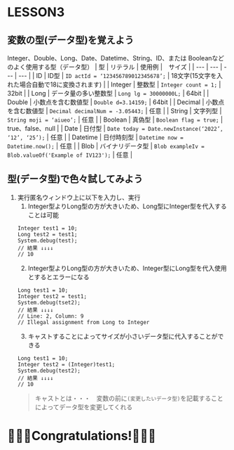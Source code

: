 # LESSON3
## 変数の型(データ型)を覚えよう

Integer、Double、Long、Date、Datetime、String、ID、または Booleanなどのよく使用する型（データ型）
| 型 | リテラル | 使用例 |　サイズ | 
| --- | --- | --- | --- |
| ID | ID型 | ```ID actId = ‘123456789012345678’;``` | 18文字(15文字を入れた場合自動で18に変換されます) |
| Integer | 整数型 | ```Integer count = 1;``` | 32bit | 
| Long | データ量の多い整数型 | ```Long lg = 30000000L;``` | 64bit |
| Double | 小数点を含む数値型 | ```Double d=3.14159;``` | 64bit |
| Decimal | 小数点を含む数値型 | ```Decimal decimalNum = -3.05443;``` | 任意 |
| String | 文字列型 | ```String moji = ‘aiueo’;``` | 任意 |
| Boolean | 真偽型 | ```Boolean flag = true;``` | true、false、null |
| Date | 日付型 | ```Date today = Date.newInstance(‘2022’, ‘12’, ‘25’);``` | 任意 |
| Datetime | 日付時刻型 | ```Datetime now = Datetime.now();``` | 任意 |
| Blob | バイナリデータ型 | ```Blob exampleIv = Blob.valueOf('Example of IV123');``` | 任意 |


## 型(データ型)で色々試してみよう
1. 実行匿名ウィンドウ上に以下を入力し、実行
    1. Integer型よりLong型の方が大きいため、Long型にInteger型を代入することは可能
    ```apex
    Integer test1 = 10;
    Long test2 = test1;
    System.debug(test);
    // 結果 ↓↓↓↓
    // 10
    ```
    2. Integer型よりLong型の方が大きいため、Integer型にLong型を代入使用とするとエラーになる
    ```apex
    Long test1 = 10;
    Integer test2 = test1;
    System.debug(tset2);
    // 結果 ↓↓↓↓
    // Line: 2, Column: 9
    // Illegal assignment from Long to Integer
    ```
    3. キャストすることによってサイズが小さいデータ型に代入することができる
    ```apex
    Long test1 = 10;
    Integer test2 = (Integer)test1;
    System.debug(test2);
    // 結果 ↓↓↓↓
    // 10
    ```
    > キャストとは・・・　変数の前に```(変更したいデータ型)```を記載することによってデータ型を変更してくれる

# 🎉🎉🎉Congratulations!🎉🎉🎉








